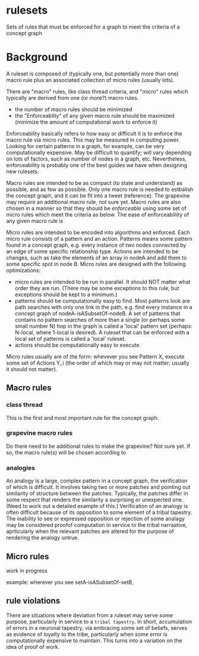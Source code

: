 rulesets
=====

Sets of rules that must be enforced for a graph to meet the criteria of a concept graph

# Background 

A ruleset is composed of (typically one, but potentially more than one) macro rule plus an associated collection of micro rules (usually lots). 

There are "macro" rules, like class thread criteria, and "micro" rules which typically are derived from one (or more?) macro rules.
- the number of macro rules should be minimized
- the "Enforceablity" of any given macro rule should be maximized (minimize the amount of computational work to enforce it)

Enforceability basically refers to how easy or difficult it is to enforce the macro rule via micro rules. This may be measured in computing power. Looking for certain patterns in a graph, for example, can be very computationally expensive. May be difficult to quantify; will vary depending on lots of factors, such as number of nodes in a graph, etc. Nevertheless, enforceability is probably one of the best guides we have when designing new rulesets.

Macro rules are intended to be as compact (to state and understand) as possible, and as few as possible. Only one macro rule is needed to estbalish the concept graph, and it can be fit into a tweet (reference). The grapevine may require an additional macro rule, not sure yet. Macro rules are also chosen in a manner so that they should be <i>enforceable</i> using some set of micro rules which meet the criteria as below. The ease of enforceabiliity of any given macro rule is 

Micro rules are intended to be encoded into algorithms and enforced. Each micro rule consists of a pattern and an action. Patterns means some pattern found in a concept graph, e.g. every instance of two nodes connected by an edge of some specific relationship type. Actions are intended to be changes, such as take the elements of an array in nodeA and add them to some specific spot in node B. Micro rules are designed with the following optimizations:
- micro rules are intended to be run in parallel. It should NOT matter what order they are run. (There may be some exceptions to this rule, but exceptions should be kept to a minimum.)
- patterns should be computationally easy to find. Most patterns look are path searches with only one link in the path, e.g. find every instance in a concept graph of nodeA-isASubsetOf-nodeB. A set of patterns that contains no pattern searches of more than a single (or perhaps some small number N) hop in the graph is called a 'local' pattern set (perhaps: N-local, where 1-local is desired). A ruleset that can be enforced with a local set of patterns is called a 'local' ruleset.
- actions should be computationally easy to execute.

Micro rules usually are of the form: whevever you see Pattern X, execute some set of Actions Y_i (the order of which may or may not matter; usually it should not matter).

## Macro rules

### class thread 

This is the first and most important rule for the concept graph.

### grapevine macro rules

Do there need to be additional rules to make the grapevine? Not sure yet. If so, the macro rule(s) will be chosen according to 

### analogies

An analogy is a large, complex pattern in a concept graph, the verification of which is difficult. It involves taking two or more patches and pointing out similarity of structure between the patches. Typically, the patches differ in some respect that renders the similarity a surprising or unexpected one. (Need to work out a detailed example of this.) Verification of an analogy is often difficult because of its opposition to some element of a tribal tapestry. The inability to see or expressed opposition or rejection of some analagy may be considered proofof computation in service to the tribal narraative, aprticularly when the relevant patches are altered for the purpose of rendering the analogy untrue.

## Micro rules 

work in progress 

example: wherever you see setA-isASubsetOf-setB, 

## rule violations 

There are situations where deviation from a ruleset may serve some purpose, particularly in service to a `tribal tapestry`. In short, accumulation of errors in a neuronal tapestry, via embracing some set of beliefs, serves as evidence of loyalty to the tribe, particularly when some error is computationally expensive to maintain. This turns into a variation on the idea of proof of work. 
